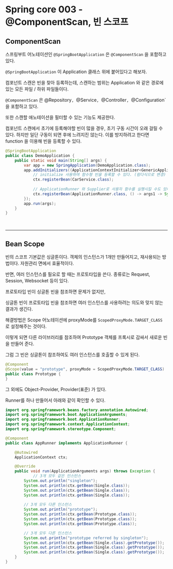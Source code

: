 # Spring core 003 - @ComponentScan, 빈 스코프







## ComponentScan

스프링부트 어노테이션인 `@SpringBootApplication` 은 `@ComponentScan` 을 포함하고 있다.

`@SpringBootApplication` 이 Application 클래스 위에 붙어있다고 해보자.

컴포넌트 스캔은 빈을 찾아 등록하는데, 스캔하는 범위는 Application 와 같은 경로에 있는 모든 파일 / 하위 파일들이다.



`@ComponentScan` 은 @Repository`, `@Service`, `@Controller`, `@Configuration` 을 포함하고 있다.

또한 스캔할 애노테이션을 필터할 수 있는 기능도 제공한다.



컴포넌트 스캔에서 초기에 등록해야할 빈이 많을 경우, 초기 구동 시간이 오래 걸릴 수 있다. 하지만 일단 구동이 되면 후에 느려지진 않는다. 이를 방지하려고 한다면 function 을 이용해 빈을 등록할 수 있다.

```java
@SpringBootApplication
public class DemoApplication {
    public static void main(String[] args) {
        var app = new SpringApplication(DemoApplication.class);
        app.addInitializers((ApplicationContextInitializer<GenericApplicationContext>) ctx -> {
          	// initialize 사용하여 함수형 빈을 등록할 수 있다. (람다식으로 변경)
            ctx.registerBean(CarService.class);
          
          	// ApplicationRunner 와 Supplier로 사용자 함수를 실행시킬 수도 있다.
            ctx.registerBean(ApplicationRunner.class, () -> args1 -> System.out.println("함수형 빈 정의"));
        });
        app.run(args);
    }
}

```



<br />

---

## Bean Scope



빈의 스코프 기본값은 싱글톤이다. 객체의 인스턴스가 1개만 만들어지고, 재사용되는 방법이다. 자원관리 면에서 효율적이다.

반면, 여러 인스턴스를 필요로 할 때는 프로토타입을 쓴다. 종류로는 Request, Session, Websocket 등이 있다.



프로토타입 빈이 싱글톤 빈을 참조하면 문제가 없지만,

싱글톤 빈이 프로토타입 빈을 참조하면 여러 인스턴스를 사용하려는 의도와 맞지 않는 결과가 생긴다.





해결방법은 Scope 어노테이션에 proxyMode를 `ScopedProxyMode.TARGET_CLASS` 로 설정해주는 것이다.

이렇게 되면 다른 라이브러리를 참조하여 Prototype 객체를 프록시로 감싸서 새로운 빈을 만들어 준다.

그럼 그 빈은 싱글톤이 참조하여도 여러 인스턴스를 호출할 수 있게 된다.

```java
@Component 
@Scope(value = "prototype", proxyMode = ScopedProxyMode.TARGET_CLASS)
public class Prototype {
}
```



그 외에도 Object-Provider, Provider(표준) 가 있다.





Runner를 하나 만들어서 아래와 같이 확인할 수 있다.

```java
import org.springframework.beans.factory.annotation.Autowired;
import org.springframework.boot.ApplicationArguments;
import org.springframework.boot.ApplicationRunner;
import org.springframework.context.ApplicationContext;
import org.springframework.stereotype.Component;

@Component
public class AppRunner implements ApplicationRunner {

    @Autowired
    ApplicationContext ctx;

    @Override
    public void run(ApplicationArguments args) throws Exception {
     		// 3개 모두 같은 인스턴스
        System.out.println("singleton");
        System.out.println(ctx.getBean(Single.class));
        System.out.println(ctx.getBean(Single.class));
        System.out.println(ctx.getBean(Single.class));	
      
        // 3개 모두 다른 인스턴스
        System.out.println("prototype");
        System.out.println(ctx.getBean(Prototype.class));
        System.out.println(ctx.getBean(Prototype.class));
        System.out.println(ctx.getBean(Prototype.class));

      	// 3개 모두 다른 인스턴스
        System.out.println("prototype referred by singleton");
        System.out.println(ctx.getBean(Single.class).getPrototype());
        System.out.println(ctx.getBean(Single.class).getPrototype());
        System.out.println(ctx.getBean(Single.class).getPrototype());
    }
}

```

